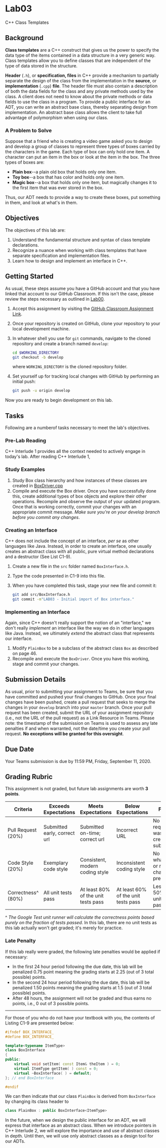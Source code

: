 # Lab03

C++ Class Templates

## Background

**Class templates** are a C++ construct that gives us the power to specify the data type of the items contained in a data structure in a very generic way. Class templates allow you to define classes that are independent of the type of data stored in the structure.

**Header** (`.h`), or **specification, files** in C++ provide a mechanism to partially separate the design of the class from the implementation in the **source**, or **implementation** (`.cpp`) **file**. The header file must also contain a description of both the data fields for the class and any private methods used by the class. A client does not need to know about the private methods or data fields to use the class in a program. To provide a public interface for an ADT, you can write an abstract base class, thereby separating design from implementation. An abstract base class allows the client to take full advantage of polymorphism when using our class.

### A Problem to Solve

Suppose that a friend who is creating a video game asked you to design and develop a group of classes to represent three types of boxes carried by the characters in the game. Each type of box can only hold one item. A character can put an item in the box or look at the item in the box. The three types of boxes are:

* **Plain box**--a plain old box that holds only one item.
* **Toy box**--a box that has color and holds only one item.
* **Magic box**--a box that holds only one item, but magically changes it to the first item that was ever stored in the box.

Thus, our ADT needs to provide a way to create these boxes, put something in them, and look at what's in them.

## Objectives

The objectives of this lab are:

1. Understand the fundamental structure and syntax of class template declarations.
1. Recognize a nuance when working with class templates that have separate specification and implementation files.
1. Learn how to design and implement an interface in C++.

## Getting Started

As usual, these steps assume you have a GitHub account and that you have linked that account to our GitHub Classroom. If this isn't the case, please review the steps necessary as outlined in [Lab00](https://github.com/msu-csc232-fa20/lab00).

1. Accept this assignment by visiting the [GitHub Classroom Assignment Link](https://classroom.github.com/a/fX9TTJgc).
1. Once your repository is created on GitHub, clone your repository to your local development machine.
1. In whatever shell you use for `git` commands, navigate to the cloned repository and create a branch named `develop`:

    ```bash
    cd $WORKING_DIRECTORY
    git checkout -b develop
    ```

    where `WORKING_DIRECTORY` is the cloned repository folder.

1. Set yourself up for tracking local changes with GitHub by performing an initial push:

    ```bash
    git push -u origin develop
    ```

Now you are ready to begin development on this lab.

## Tasks

Following are a numberof tasks necessary to meet the lab's objectives.

### Pre-Lab Reading

C++ Interlude 1 provides all the context needed to actively engage in today's lab. After reading C++ Interlude 1, 

### Study Examples

1. Study Box class hierarchy and how instances of these classes are created in [BoxDriver.cpp](src/BoxDriver.cpp)
1. Compile and execute the Box driver. Once you have successfully done this, create additional types of box objects and explore their other operations. Recompile and observe the output of your updated program. Once that is working correctly, commit your changes with an appropriate commit message. _Make sure you're on your develop branch before you commit any changes_.

### Creating an Interface

C++ does not include the concept of an interface, _per se_ as other languages like Java. Instead, in order to create an interface, one usually creates an abstract class with all public, pure virtual method declarations and a destructor (See List C1-9).

1. Create a new file in the `src` folder named `BoxInterface.h`.
1. Type the code presented in C1-9 into this file.
1. When you have completed this task, stage your new file and commit it:

    ```bash
    git add src/BoxInterface.h
    git commit -m"LAB03 - Initial import of Box interface."
    ```

### Implementing an Interface

Again, since C++ doesn't really support the notion of an "interface," we don't really _implement_ an interface like the way we do in other languages like Java. Instead, we ultimately _extend_ the abstract class that represents our interface.

1. Modify `PlainBox` to be a subclass of the abstract class `Box` as described on page 46.
1. Recompile and execute the `BoxDriver`. Once you have this working, stage and commit your changes.

## Submission Details

As usual, prior to submitting your assignment to Teams, be sure that you have committed and pushed your final changes to GitHub. Once your final changes have been pushed, create a pull request that seeks to merge the changes in your `develop` branch into your `master` branch. Once your pull request has been created, submit the URL of your assignment repository (i.e., not the URL of the pull request) as a Link Resource in Teams. Please note: the timestamp of the submission on Teams is used to assess any late penalties if and when warranted, not the date/time you create your pull request. **No exceptions will be granted for this oversight**.

## Due Date

Your Teams submission is due by 11:59 PM, Friday, September 11, 2020.

## Grading Rubric

This assignment is not graded, but future lab assignments are worth **3 points**.

Criteria          | Exceeds Expectations        | Meets Expectations             | Below Expectations | Failure                                                 |
------------------|-----------------------------|--------------------------------|--------------------|---------------------------------------------------------|
Pull Request (20%)| Submitted early, correct url| Submitted on-time; correct url | Incorrect URL            | No pull request was created or submitted          |
Code Style (20%)  | Exemplary code style        | Consistent, modern coding style    | Inconsistent coding style| No style whatsoever or no code changes present|
Correctness^ (80%)| All unit tests pass         | At least 80% of the unit tests pass| At least 60% of the unit tests pass| Less than 50% of the unit tests pass|

^ _The Google Test unit runner will calculate the correctness points based purely on the fraction of tests passed_. In this lab, there are no unit tests as this lab actually won't get graded; it's merely for practice.

### Late Penalty

If this lab really were graded, the following late penalties would be applied if necessary:

* In the first 24 hour period following the due date, this lab will be penalized 0.75 point meaning the grading starts at 2.25 (out of 3 total possible) points.
* In the second 24 hour period following the due date, this lab will be penalized 1.50 points meaning the grading starts at 1.5 (out of 3 total possible) points.
* After 48 hours, the assignment will not be graded and thus earns no points, i.e., 0 out of 3 possible points.

---

For those of you who do not have your textbook with you, the contents of Listing C1-9 are presented below:

```c++
#ifndef BOX_INTERFACE_
#define BOX_INTERFACE_

template<typename ItemType>
class BoxInterface
{
public:
    virtual void setItem( const Item& theItem ) = 0;
    virtual ItemType getItem( ) const = 0;
    virtual ~BoxInterface( ) = default;
}; // end BoxInterface

#endif
```

We can then indicate that our class `PlainBox` is derived from `BoxInterface` by changing its class header to

```c++
class PlainBox : public BoxInterface<ItemType>
```

In the future, when we design the public interface for an ADT, we will express that interface as an abstract class. When we introduce pointers in C++ Interlude 2, we will explore the importance and use of abstract classes in depth. Until then, we will use only abstract classes as a design tool for our ADTs.
